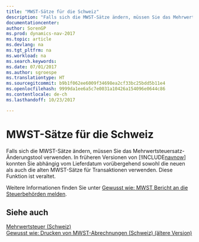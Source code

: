 ```yaml
---
title: "MWST-Sätze für die Schweiz"
description: "Falls sich die MWST-Sätze ändern, müssen Sie das Mehrwertsteuersatz-Änderungstool verwenden. In früheren Versionen von [!INCLUDE[navnow](../../includes/navnow_md.md)] konnten Sie abhängig vom Lieferdatum vorübergehend sowohl die neuen als auch die alten MWST-Sätze für Transaktionen verwenden. Diese Funktion ist veraltet."
documentationcenter: 
author: SorenGP
ms.prod: dynamics-nav-2017
ms.topic: article
ms.devlang: na
ms.tgt_pltfrm: na
ms.workload: na
ms.search.keywords: 
ms.date: 07/01/2017
ms.author: sgroespe
ms.translationtype: HT
ms.sourcegitcommit: b9b1f062ee6009f34698ea2cf33bc25bdd5b11e4
ms.openlocfilehash: 9999da1ee6a5c7e0031a10426a154096e0644c86
ms.contentlocale: de-ch
ms.lasthandoff: 10/23/2017

---
```

# <a name="vat-rates-for-switzerland"></a>MWST-Sätze für die Schweiz
Falls sich die MWST-Sätze ändern, müssen Sie das Mehrwertsteuersatz-Änderungstool verwenden. In früheren Versionen von [!INCLUDE[navnow](../../includes/navnow_md.md)] konnten Sie abhängig vom Lieferdatum vorübergehend sowohl die neuen als auch die alten MWST-Sätze für Transaktionen verwenden. Diese Funktion ist veraltet.  

Weitere Informationen finden Sie unter [Gewusst wie: MWST Bericht an die Steuerbehörden melden](../../finance-how-report-vat.md).  

## <a name="see-also"></a>Siehe auch  
 [Mehrwertsteuer (Schweiz)](swiss-value-added-tax.md)   
 [Gewusst wie: Drucken von MWST-Abrechnungen (Schweiz) (ältere Version)](how-to-print-swiss-vat-statements-older-version-.md)

